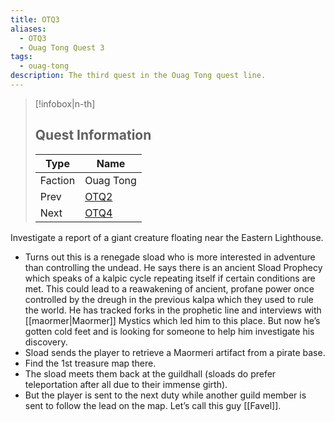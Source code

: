 ```yaml
---
title: OTQ3
aliases:
  - OTQ3
  - Ouag Tong Quest 3
tags:
  - ouag-tong
description: The third quest in the Ouag Tong quest line.
---
```

> [!infobox|n-th]
> 
> ## Quest Information
> 
> | Type | Name |
> | --- | --- |
> | Faction | Ouag Tong |
> | Prev | [OTQ2](otq2.md) |
> | Next | [OTQ4](otq4.md) |

Investigate a report of a giant creature floating near the Eastern Lighthouse.

- Turns out this is a renegade sload who is more interested in adventure than controlling the undead. He says there is an ancient Sload Prophecy which speaks of a kalpic cycle repeating itself if certain conditions are met. This could lead to a reawakening of ancient, profane power once controlled by the dreugh in the previous kalpa which they used to rule the world. He has tracked forks in the prophetic line and interviews with [[maormer|Maormer]] Mystics which led him to this place. But now he’s gotten cold feet and is looking for someone to help him investigate his discovery.
- Sload sends the player to retrieve a Maormeri artifact from a pirate base.
- Find the 1st treasure map there.
- The sload meets them back at the guildhall (sloads do prefer teleportation after all due to their immense girth).
- But the player is sent to the next duty while another guild member is sent to follow the lead on the map. Let’s call this guy [[Favel]].
